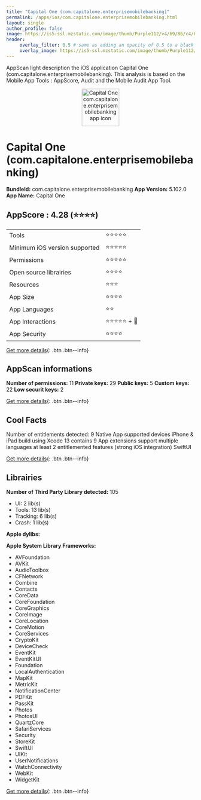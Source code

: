 ```yaml
---
title: "Capital One (com.capitalone.enterprisemobilebanking)"
permalink: /apps/ios/com.capitalone.enterprisemobilebanking.html
layout: single
author_profile: false
image: https://is5-ssl.mzstatic.com/image/thumb/Purple112/v4/69/86/c4/6986c49a-eeb2-5970-c427-fd418c0d5e8c/AppIcon-1x_U007emarketing-0-7-0-85-220.png/512x512bb.jpg
header: 
     overlay_filter: 0.5 # same as adding an opacity of 0.5 to a black background
     overlay_image: https://is5-ssl.mzstatic.com/image/thumb/Purple112/v4/69/86/c4/6986c49a-eeb2-5970-c427-fd418c0d5e8c/AppIcon-1x_U007emarketing-0-7-0-85-220.png/512x512bb.jpg
---
```

AppScan light description the iOS application Capital One (com.capitalone.enterprisemobilebanking). This analysis is based on the Mobile App Tools : AppScore, Audit and the Mobile Audit App Tool.

  
  
<div style="text-align: center;"><img src="https://is5-ssl.mzstatic.com/image/thumb/Purple112/v4/69/86/c4/6986c49a-eeb2-5970-c427-fd418c0d5e8c/AppIcon-1x_U007emarketing-0-7-0-85-220.png/512x512bb.jpg" width="100" height="100" alt="Capital One com.capitalone.enterprisemobilebanking app icon"></div>  
  
# Capital One (com.capitalone.enterprisemobilebanking)

**BundleId:** com.capitalone.enterprisemobilebanking
**App Version:** 5.102.0
**App Name:** Capital One


## AppScore : 4.28 (⭐️⭐️⭐️⭐️) 

<table>
<tr><td> Tools </td><td> ⭐️⭐️⭐️⭐️⭐️ </td></tr>
<tr><td> Minimum iOS version supported </td><td> ⭐️⭐️⭐️⭐️⭐️ </td></tr>
<tr><td> Permissions </td><td> ⭐️⭐️⭐️⭐️⭐️ </td></tr>
<tr><td> Open source librairies </td><td> ⭐️⭐️⭐️⭐️ </td></tr>
<tr><td> Resources </td><td> ⭐️⭐️⭐️ </td></tr>
<tr><td> App Size </td><td> ⭐️⭐️⭐️⭐️ </td></tr>
<tr><td> App Languages </td><td> ⭐️⭐️ </td></tr>
<tr><td> App Interactions </td><td> ⭐️⭐️⭐️⭐️⭐️ + 🌟 </td></tr>
<tr><td> App Security </td><td> ⭐️⭐️⭐️⭐️ </td></tr>
</table>

[Get more details](/pricing.html){: .btn .btn--info}  
  
## AppScan informations 

**Number of permissions:** 11
**Private keys:** 29
**Public keys:** 5
**Custom keys:** 22
**Low securit keys:** 2
  
[Get more details](/pricing.html){: .btn .btn--info}

## Cool Facts

Number of entitlements detected: 9
Native App
supported devices iPhone & iPad
build using Xcode 13
contains 9 App extensions
support multiple languages
at least 2 entitlemented features (strong iOS integration)
SwiftUI
  
[Get more details](/pricing.html){: .btn .btn--info}

## Librairies 
**Number of Third Party Library detected:** 105
- UI: 2 lib(s)
- Tools: 13 lib(s)
- Tracking: 6 lib(s)
- Crash: 1 lib(s)

**Apple dylibs:**


**Apple System Library Frameworks:**
- AVFoundation
- AVKit
- AudioToolbox
- CFNetwork
- Combine
- Contacts
- CoreData
- CoreFoundation
- CoreGraphics
- CoreImage
- CoreLocation
- CoreMotion
- CoreServices
- CryptoKit
- DeviceCheck
- EventKit
- EventKitUI
- Foundation
- LocalAuthentication
- MapKit
- MetricKit
- NotificationCenter
- PDFKit
- PassKit
- Photos
- PhotosUI
- QuartzCore
- SafariServices
- Security
- StoreKit
- SwiftUI
- UIKit
- UserNotifications
- WatchConnectivity
- WebKit
- WidgetKit


  
[Get more details](/pricing.html){: .btn .btn--info}


